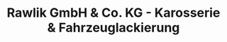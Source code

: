 ---
title: "Rawlik GmbH & Co. KG - Karosserie & Fahrzeuglackierung"
url: /steinhagen/rawlik-gmbh-und-co-kg-karosserie-und-fahrzeuglackierung/
shop: Autowerkstatt
---